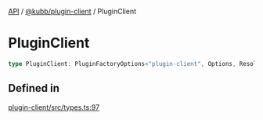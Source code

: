 [API](../../../packages.md) / [@kubb/plugin-client](../index.md) / PluginClient

# PluginClient

```ts
type PluginClient: PluginFactoryOptions<"plugin-client", Options, ResolvedOptions, never, ResolvePathOptions>;
```

## Defined in

[plugin-client/src/types.ts:97](https://github.com/kubb-project/kubb/blob/ff80665146ae086e044807d0072fda660e72e1fd/packages/plugin-client/src/types.ts#L97)
